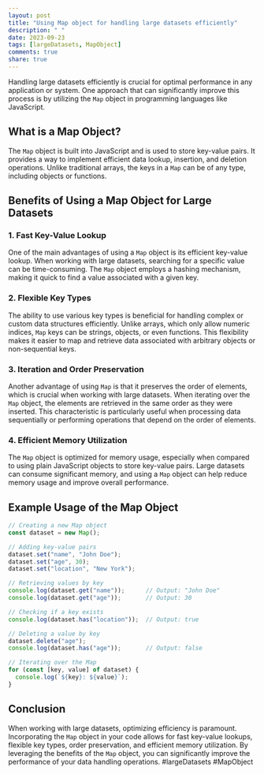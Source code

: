 ```yaml
---
layout: post
title: "Using Map object for handling large datasets efficiently"
description: " "
date: 2023-09-23
tags: [largeDatasets, MapObject]
comments: true
share: true
---
```


Handling large datasets efficiently is crucial for optimal performance in any application or system. One approach that can significantly improve this process is by utilizing the `Map` object in programming languages like JavaScript.

## What is a Map Object?

The `Map` object is built into JavaScript and is used to store key-value pairs. It provides a way to implement efficient data lookup, insertion, and deletion operations. Unlike traditional arrays, the keys in a `Map` can be of any type, including objects or functions.

## Benefits of Using a Map Object for Large Datasets

### 1. Fast Key-Value Lookup

One of the main advantages of using a `Map` object is its efficient key-value lookup. When working with large datasets, searching for a specific value can be time-consuming. The `Map` object employs a hashing mechanism, making it quick to find a value associated with a given key.

### 2. Flexible Key Types

The ability to use various key types is beneficial for handling complex or custom data structures efficiently. Unlike arrays, which only allow numeric indices, `Map` keys can be strings, objects, or even functions. This flexibility makes it easier to map and retrieve data associated with arbitrary objects or non-sequential keys.

### 3. Iteration and Order Preservation

Another advantage of using `Map` is that it preserves the order of elements, which is crucial when working with large datasets. When iterating over the `Map` object, the elements are retrieved in the same order as they were inserted. This characteristic is particularly useful when processing data sequentially or performing operations that depend on the order of elements.

### 4. Efficient Memory Utilization

The `Map` object is optimized for memory usage, especially when compared to using plain JavaScript objects to store key-value pairs. Large datasets can consume significant memory, and using a `Map` object can help reduce memory usage and improve overall performance.

## Example Usage of the Map Object

```javascript
// Creating a new Map object
const dataset = new Map();

// Adding key-value pairs
dataset.set("name", "John Doe");
dataset.set("age", 30);
dataset.set("location", "New York");

// Retrieving values by key
console.log(dataset.get("name"));      // Output: "John Doe"
console.log(dataset.get("age"));       // Output: 30

// Checking if a key exists
console.log(dataset.has("location"));  // Output: true

// Deleting a value by key
dataset.delete("age");
console.log(dataset.has("age"));       // Output: false

// Iterating over the Map
for (const [key, value] of dataset) {
  console.log(`${key}: ${value}`);
}
```

## Conclusion

When working with large datasets, optimizing efficiency is paramount. Incorporating the `Map` object in your code allows for fast key-value lookups, flexible key types, order preservation, and efficient memory utilization. By leveraging the benefits of the `Map` object, you can significantly improve the performance of your data handling operations. #largeDatasets #MapObject